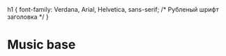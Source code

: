 <!DOCTYPE html>
<html>
 <head>
   <meta http-equiv="Content-Type" content="text/html; charset=utf-8">
 <title>music base</title>
  h1 {
    font-family: Verdana, Arial, Helvetica, sans-serif; /* Рубленый шрифт заголовка */
  } 
  </style>
 </head>
 <body> 
  <h1>Music base</h1>
  </body>
</html>

